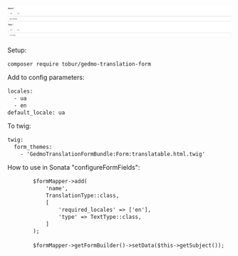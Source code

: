 ![How to look like](https://raw.githubusercontent.com/Tobur/gedmo-translation-form/master/how-to-lool-like.png)

Setup:

```
composer require tobur/gedmo-translation-form
```

Add to config parameters:

```
locales:
  - ua
  - en
default_locale: ua
```

To twig:

```
twig:
  form_themes:
    - 'GedmoTranslationFormBundle:Form:translatable.html.twig'
```

How to use in Sonata "configureFormFields":

```
        $formMapper->add(
            'name',
            TranslationType::class,
            [
                'required_locales' => ['en'],
                'type' => TextType::class,
            ]
        );

        $formMapper->getFormBuilder()->setData($this->getSubject());
```
